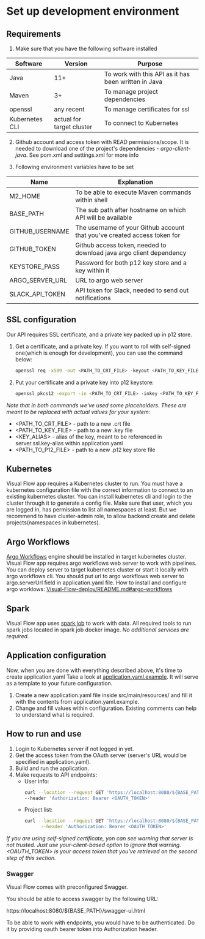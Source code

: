 # Set up development environment

## Requirements

1) Make sure that you have the following software installed

| Software       | Version                    | Purpose                                              |
|----------------|----------------------------|------------------------------------------------------|
| Java           | 11+                        | To work with this API as it has been written in Java |
| Maven          | 3+                         | To manage project dependencies                       |
| openssl        | any recent                 | To manage certificates for ssl                       |
| Kubernetes CLI | actual for target cluster  | To connect to Kubernetes                             |

2) Github account and access token with READ permissions/scope. It is needed to download one of the project's dependencies - _argo-client-java_. See pom.xml and settings.xml for more info

3) Following environment variables have to be set

| Name            | Explanation                                                              |
|-----------------|--------------------------------------------------------------------------|
| M2_HOME         | To be able to execute Maven commands within shell                        |
| BASE_PATH       | The sub path after hostname on which API will be available               |
| GITHUB_USERNAME | The username of your Github account that you've created access token for |
| GITHUB_TOKEN    | Github access token, needed to download java argo client dependency      |
| KEYSTORE_PASS   | Password for both p12 key store and a key within it                      |
| ARGO_SERVER_URL | URL to argo web server                                                   |
| SLACK_API_TOKEN | API token for Slack, needed to send out notifications                    |


## SSL configuration

Our API requires SSL certificate, and a private key packed up in p12 store.

1) Get a certificate, and a private key.
   If you want to roll with self-signed one(which is enough for development), you can use the command below:
   ```bash
   openssl req -x509 -out <PATH_TO_CRT_FILE> -keyout <PATH_TO_KEY_FILE> -newkey rsa:2048 -nodes -sha256 -days 365 -subj '/CN=localhost'
   ```

2) Put your certificate and a private key into p12 keystore:
   ```bash
   openssl pkcs12 -export -in <PATH_TO_CRT_FILE> -inkey <PATH_TO_KEY_FILE> -name <KEY_ALIAS> -out <PATH_TO_P12_FILE> -password pass:$KEYSTORE_PASS
   ```

_Note that in both commands we've used some placeholders. These are meant to be replaced with actual values for your system:_

* <PATH_TO_CRT_FILE> - path to a new .crt file
* <PATH_TO_KEY_FILE> - path to a new .key file
* <KEY_ALIAS> - alias of the key, meant to be referenced in server.ssl.key-alias within application.yaml
* <PATH_TO_P12_FILE> - path to a new .p12 key store file


## Kubernetes
Visual Flow app requires a Kubernetes cluster to run. You must have a kubernetes configuration file with the correct information to connect to an existing kubernetes cluster. You can install kubernetes cli and login to the cluster through it to generate a config file.
Make sure that user, which you are logged in, has permission to list all namespaces at least. But we recommend to have cluster-admin role, to allow backend create and delete projects(namespaces in kubernetes).


## Argo Workflows
[Argo Workflows](https://github.com/argoproj/argo-workflows) engine should be installed in target kubernetes cluster. Visual Flow app requires argo workflows web server to work with pipelines. You can deploy server to target kubernetes cluster or start it locally with argo workflows cli. You should put url to argo workflows web server to argo.serverUrl field in application.yaml file.
How to install and configure argo worklows: [Visual-Flow-deploy/README.md#argo-workflows](https://github.com/ibagroup-eu/Visual-Flow-deploy#argo-workflows)


## Spark
Visual Flow app uses [spark job](https://github.com/ibagroup-eu/Visual-Flow-jobs) to work with data. All required tools to run spark jobs located in spark job docker image. _No additional services are required._


## Application configuration
Now, when you are done with everything described above, it's time to create application.yaml
Take a look at [application.yaml.example](./src/main/resources/application.yaml.example). It will serve as a template to your future configuration.

1. Create a new application.yaml file inside src/main/resources/ and fill it with the contents from application.yaml.example.
2. Change and fill values within configuration. Existing comments can help to understand what is required.


## How to run and use

1. Login to Kubernetes server if not logged in yet.
2. Get the access token from the OAuth server (server's URL would be specified in application.yaml).
3. Build and run the application.
4. Make requests to API endpoints:
    - User info:
      ```bash
      curl --location --request GET 'https://localhost:8080/${BASE_PATH}/api/user' \
      --header 'Authorization: Bearer <OAUTH_TOKEN>'
      ```
    - Project list:
      ```bash
      curl --location --request GET 'https://localhost:8080/${BASE_PATH}/api/project' \
            --header 'Authorization: Bearer <OAUTH_TOKEN>'
      ```

*If you are using self-signed certificate, yon can see warning that server is not trusted. Just use your-client-based option to ignore that warning.
<OAUTH_TOKEN> is your access token that you've retrieved on the second step of this section.*


### Swagger
Visual Flow comes with preconfigured Swagger.

You should be able to access swagger by the following URL:

https://localhost:8080/${BASE_PATH}/swagger-ui.html

To be able to work with endpoints, you would have to be authenticated. Do it by providing oauth bearer token into Authorization header.
